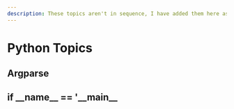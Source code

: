 ```yaml
---
description: These topics aren't in sequence, I have added them here as I'm learning
---
```


# Python Topics

## Argparse







## if \_\_name\_\_ == '\_\_main\_\_





